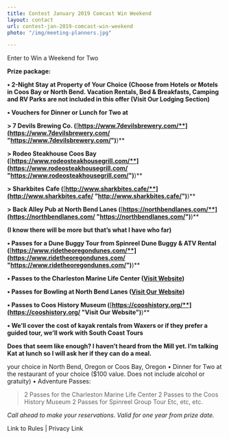 ```yaml
---
title: Contest January 2019 Comcast Win Weekend
layout: contact
url: contest-jan-2019-comcast-win-weekend
photo: "/img/meeting-planners.jpg"

---
```

Enter to Win a Weekend for Two

**Prize package:**

**• 2-Night Stay at Property of Your Choice (Choose from Hotels or Motels in Coos Bay or North Bend. Vacation Rentals, Bed & Breakfasts, Camping and RV Parks are not included in this offer (Visit Our Lodging Section)**

**• Vouchers for Dinner or Lunch for Two at**

**> 7 Devils Brewing Co. (**[**https://www.7devilsbrewery.com/**](https://www.7devilsbrewery.com/ "https://www.7devilsbrewery.com/")**)**

**> Rodeo Steakhouse Coos Bay (**[**https://www.rodeosteakhousegrill.com/**](https://www.rodeosteakhousegrill.com/ "https://www.rodeosteakhousegrill.com/")**)**

**> Sharkbites Cafe (**[**http://www.sharkbites.cafe/**](http://www.sharkbites.cafe/ "http://www.sharkbites.cafe/")**)**

**> Back Alley Pub at North Bend Lanes (**[**https://northbendlanes.com/**](https://northbendlanes.com/ "https://northbendlanes.com/")**)**

**(I know there will be more but that’s what I have who far)**

**• Passes for a Dune Buggy Tour from Spinreel Dune Buggy & ATV Rental (**[**https://www.ridetheoregondunes.com/**](https://www.ridetheoregondunes.com/ "https://www.ridetheoregondunes.com/")**)**

**• Passes to the Charleston Marine Life Center (**[**Visit Website**](http://www.charlestonmarinelifecenter.com "Visit Our Website")**)**

**• Passes for Bowling at North Bend Lanes (**[**Visit Our Website**](https://northbendlanes.com)**)**

**• Passes to Coos History Museum (**[**https://cooshistory.org/**](https://cooshistory.org/ "Visit Our Website")**)**

**• We’ll cover the cost of kayak rentals from Waxers or if they prefer a guided tour, we’ll work with South Coast Tours**

**Does that seem like enough? I haven’t heard from the Mill yet. I’m talking Kat at lunch so I will ask her if they can do a meal.**

your choice in North Bend, Oregon or Coos Bay, Oregon
• Dinner for Two at the restaurant of your choice ($100 value. Does not include alcohol or gratuity)
• Adventure Passes:

> 2 Passes for the Charleston Marine Life Center
> 2 Passes to the Coos History Museum
> 2 Passes for Spinreel Group Tour
> Etc, etc, etc.

_Call ahead to make your reservations. Valid for one year from prize date._

<script type="text/javascript" src="https://form.jotform.com/jsform/90134603954152"></script>

Link to Rules | Privacy Link